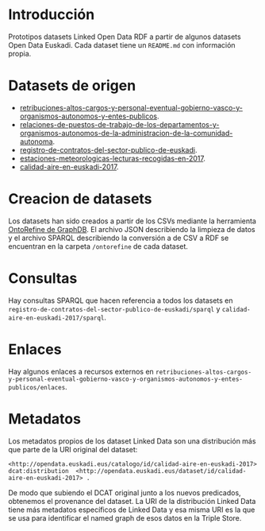 # Introducción
Prototipos datasets Linked Open Data RDF a partir de algunos datasets Open Data Euskadi. Cada dataset tiene un `README.md` con información propia.

# Datasets de origen

* [retribuciones-altos-cargos-y-personal-eventual-gobierno-vasco-y-organismos-autonomos-y-entes-publicos](http://opendata.euskadi.eus/catalogo/-/retribuciones-altos-cargos-y-personal-eventual-gobierno-vasco-y-organismos-autonomos-y-entes-publicos/). 
* [relaciones-de-puestos-de-trabajo-de-los-departamentos-y-organismos-autonomos-de-la-administracion-de-la-comunidad-autonoma](http://opendata.euskadi.eus/catalogo/-/relaciones-de-puestos-de-trabajo-de-los-departamentos-y-organismos-autonomos-de-la-administracion-de-la-comunidad-autonoma/).
* [registro-de-contratos-del-sector-publico-de-euskadi](http://opendata.euskadi.eus/catalogo/-/registro-de-contratos-del-sector-publico-de-euskadi/).
* [estaciones-meteorologicas-lecturas-recogidas-en-2017](http://opendata.euskadi.eus/datos/-/estaciones-meteorologicas-lecturas-recogidas-en-2017).
* [calidad-aire-en-euskadi-2017](http://opendata.euskadi.eus/catalogo/-/calidad-aire-en-euskadi-2017).

# Creacion de datasets

Los datasets han sido creados a partir de los CSVs mediante la herramienta [OntoRefine de GraphDB](http://ontotext.com/knowledgehub/videos/ontorefine/). El archivo JSON describiendo la limpieza de datos y el archivo SPARQL describiendo la conversión a de CSV a RDF se encuentran en la carpeta `/ontorefine` de cada dataset.

# Consultas

Hay consultas SPARQL que hacen referencia a todos los datasets en `registro-de-contratos-del-sector-publico-de-euskadi/sparql` y `calidad-aire-en-euskadi-2017/sparql`.

# Enlaces

Hay algunos enlaces a recursos externos en `retribuciones-altos-cargos-y-personal-eventual-gobierno-vasco-y-organismos-autonomos-y-entes-publicos/enlaces`.

# Metadatos

Los metadatos propios de los dataset Linked Data son una distribución más que parte de la URI original del dataset:

``` 
<http://opendata.euskadi.eus/catalogo/id/calidad-aire-en-euskadi-2017> dcat:distribution  <http://opendata.euskadi.eus/dataset/id/calidad-aire-en-euskadi-2017> .
```

De modo que subiendo el DCAT original junto a los nuevos predicados, obtenemos el provenance del dataset. La URI de la distribución Linked Data tiene más metadatos específicos de Linked Data y esa misma URI es la que se usa para identificar el named graph de esos datos en la Triple Store. 


